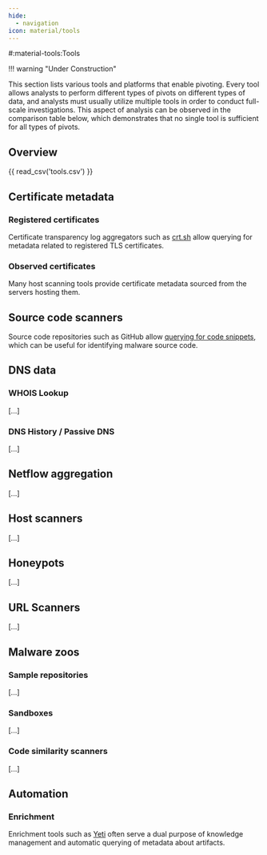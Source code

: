 ```yaml
---
hide:
  - navigation
icon: material/tools
---
```


#:material-tools:Tools

!!! warning "Under Construction"

This section lists various tools and platforms that enable pivoting. Every tool allows analysts to perform different types of pivots on different types of data, and analysts must usually utilize multiple tools in order to conduct full-scale investigations. This aspect of analysis can be observed in the comparison table below, which demonstrates that no single tool is sufficient for all types of pivots.

## Overview

{{ read_csv('tools.csv') }}

## Certificate metadata

### Registered certificates

Certificate transparency log aggregators such as [crt.sh](https://crt.sh/) allow querying for metadata related to registered TLS certificates.

### Observed certificates

Many host scanning tools provide certificate metadata sourced from the servers hosting them.

## Source code scanners

Source code repositories such as GitHub allow [querying for code snippets](https://github.com/search), which can be useful for identifying malware source code.

## DNS data

### WHOIS Lookup

[...]

### DNS History / Passive DNS

[...]

## Netflow aggregation

[...]

## Host scanners

[...]

## Honeypots

[...]

## URL Scanners

[...]

## Malware zoos

### Sample repositories

[...]

### Sandboxes

[...]

### Code similarity scanners

[...]

## Automation

### Enrichment

Enrichment tools such as [Yeti](https://yeti-platform.io/) often serve a dual purpose of knowledge management and automatic querying of metadata about artifacts.
